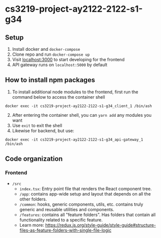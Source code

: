 # cs3219-project-ay2122-2122-s1-g34

## Setup
1. Install docker and `docker-compose`
1. Clone repo and run `docker-compose up`
1. Visit [localhost:3000](http://localhost:3000) to start developing for the frontend
1. API gateway runs on `localhost:5000` by default

## How to install npm packages
1. To install additional node modules to the frontend, first run the command below to access the container shell

```
docker exec -it cs3219-project-ay2122-2122-s1-g34_client_1 /bin/ash
```

2. After entering the container shell, you can `yarn add` any modules you want
1. Use `exit` to exit the shell
1. Likewise for backend, but use:
```
docker exec -it cs3219-project-ay2122-2122-s1-g34_api-gateway_1 /bin/ash
```

## Code organization
### Frontend
- `/src`
  - `index.tsx`: Entry point file that renders the React component tree.
  - `/app`: contains app-wide setup and layout that depends on all the other folders.
  - `/common`: hooks, generic components, utils, etc. contains truly generic and reusable utilities and components.
  - `/features`: contains all "feature folders". Has folders that contain all functionality related to a specific feature.
  - Learn more: https://redux.js.org/style-guide/style-guide#structure-files-as-feature-folders-with-single-file-logic